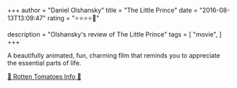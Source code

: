 +++
author = "Daniel Olshansky"
title = "The Little Prince"
date = "2016-08-13T13:09:47"
rating = "⭐⭐⭐⭐🌟"

description = "Olshansky's review of The Little Prince"
tags = [
    "movie",
]
+++


A beautifully animated, fun, charming film that reminds you to appreciate the essential parts of life.

[🍅 Rotten Tomatoes Info 🍅](https://www.rottentomatoes.com//m/the_little_prince_2016)